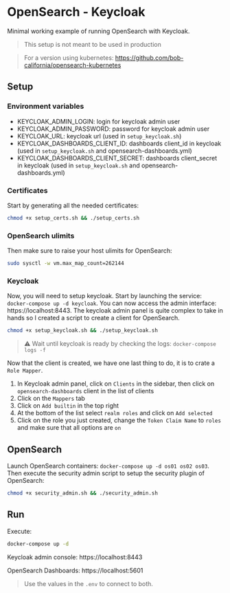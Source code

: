 # OpenSearch - Keycloak

Minimal working example of running OpenSearch with Keycloak.

> This setup is not meant to be used in production

> For a version using kubernetes: https://github.com/bob-california/opensearch-kubernetes

## Setup

### Environment variables

- KEYCLOAK_ADMIN_LOGIN: login for keycloak admin user
- KEYCLOAK_ADMIN_PASSWORD: password for keycloak admin user
- KEYCLOAK_URL: keycloak url (used in `setup_keycloak.sh`)
- KEYCLOAK_DASHBOARDS_CLIENT_ID: dashboards client_id in keycloak (used in `setup_keycloak.sh` and opensearch-dashboards.yml)
- KEYCLOAK_DASHBOARDS_CLIENT_SECRET: dashboards client_secret in keycloak (used in `setup_keycloak.sh` and opensearch-dashboards.yml)

### Certificates

Start by generating all the needed certificates:

```bash
chmod +x setup_certs.sh && ./setup_certs.sh
```

### OpenSearch ulimits

Then make sure to raise your host ulimits for OpenSearch:

```bash
sudo sysctl -w vm.max_map_count=262144
```

### Keycloak

Now, you will need to setup keycloak. Start by launching the service: `docker-compose up -d keycloak`. You can now access the admin interface: https://localhost:8443. The keycloak admin panel is quite complex to take in hands so I created a script to create a client for OpenSearch.

```bash
chmod +x setup_keycloak.sh && ./setup_keycloak.sh
```

> :warning: Wait until keycloak is ready by checking the logs: `docker-compose logs -f`

Now that the client is created, we have one last thing to do, it is to crate a `Role Mapper`.

1. In Keycloak admin panel, click on `Clients` in the sidebar, then click on `opensearch-dashboards` client in the list of clients
2. Click on the `Mappers` tab
3. Click on `Add builtin` in the top right
4. At the bottom of the list select `realm roles` and click on `Add selected`
5. Click on the role you just created, change the `Token Claim Name` to `roles` and make sure that all options are `on`

## OpenSearch

Launch OpenSearch containers: `docker-compose up -d os01 os02 os03`. Then execute the security admin script to setup the security plugin of OpenSearch:

```bash
chmod +x security_admin.sh && ./security_admin.sh
```

## Run

Execute:

```bash
docker-compose up -d
```

Keycloak admin console: https://localhost:8443

OpenSearch Dashboards: https://localhost:5601

> Use the values in the `.env` to connect to both.
